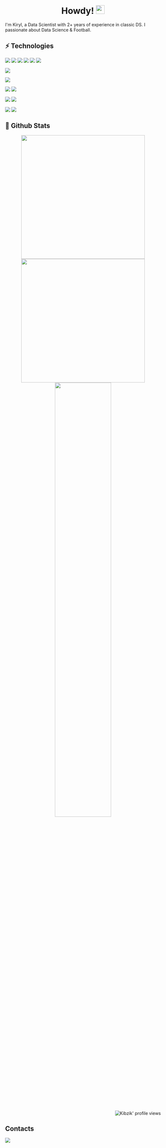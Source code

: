 
<h1 align="center">
Howdy!
<img src="https://media.giphy.com/media/hvRJCLFzcasrR4ia7z/giphy.gif" width="28">
</h1>

I'm Kiryl, a Data Scientist with 2+ years of experience in classic DS. 
I passionate about Data Science & Football.
 
<p align = "center">
  
## ⚡ Technologies
<a href="https://www.python.org"><img src="https://img.shields.io/badge/python%20-%2314354C.svg?&style=for-the-badge&logo=python&logoColor=ffdd54"/></a>
<a href="https://numpy.org"><img src="https://img.shields.io/badge/Numpy-777BB4?style=for-the-badge&logo=numpy&logoColor=white"/></a>
<a href="https://pandas.pydata.org"><img src="https://img.shields.io/badge/Pandas-2C2D72?style=for-the-badge&logo=pandas&logoColor=white"/></a>
<a href="https://scikit-learn.org/stable"><img src="https://img.shields.io/badge/scikit_learn-F7931E?style=for-the-badge&logo=scikit-learn&logoColor=white"/></a>
<a href="https://www.tensorflow.org"><img src="https://img.shields.io/badge/TensorFlow-FF6F00?style=for-the-badge&logo=TensorFlow&logoColor=white"/></a>
<a href="https://plotly.com"><img src="https://img.shields.io/badge/Plotly-239120?style=for-the-badge&logo=plotly&logoColor=white"/></a>

<a href="https://www.r-project.org"><img src="https://img.shields.io/badge/r%20-%231572B6.svg?&style=for-the-badge&logo=r&logoColor=white"/></a>

<a href="https://www.postman.com"><img src="https://img.shields.io/badge/postman%20-%23F05033.svg?&style=for-the-badge&logo=postman&logoColor=white"/></a>

<a href="https://www.mysql.com/"><img src="https://img.shields.io/badge/MySQL-005C84?style=for-the-badge&logo=mysql&logoColor=white"></a>
<a href="https://www.mongodb.com/"><img src="https://img.shields.io/badge/MongoDB-4EA94B?style=for-the-badge&logo=mongodb&logoColor=white"></a>

<a href="https://github.com"><img src="https://img.shields.io/badge/github%20-%23121011.svg?&style=for-the-badge&logo=github&logoColor=white"/></a>
<a href="https://git-scm.com"><img src="https://img.shields.io/badge/git%20-%23F05033.svg?&style=for-the-badge&logo=git&logoColor=white"/></a>

<a href="https://www.docker.com/"><img src="https://img.shields.io/badge/Docker-2CA5E0?style=for-the-badge&logo=docker&logoColor=white"></a>
<a href="https://www.heroku.com"><img src="https://img.shields.io/badge/Heroku-430098?style=for-the-badge&logo=heroku&logoColor=white"></a>






</p>


## 🔎 Github Stats
<p align = "center">
  <img src = "https://github-readme-stats.vercel.app/api?username=Kibzik&show_icons=true&theme=highcontrast&count_private=true&hide_border=true" width = 400>
  <img src = "https://github-readme-streak-stats.herokuapp.com?user=Kibzik&theme=highcontrast&hide_border=true" width = 400>
  <img  src="https://github-readme-stats.vercel.app/api/top-langs/?username=Kibzik&hide=html,cmake,css,scss,powershell,assembly,procfile,shell,less,jupyter, purebasic%20notebook&theme=highcontrast&langs_count=11&layout=compact&hide_border=true" width = 60%>
</p>

<p align="right">
  <img src="https://komarev.com/ghpvc/?username=Kibzik&label=Profile%20views&color=0e75b6&style=for-the-badge&color=000000" alt="Kibzik' profile views" />
</p>

## Contacts
<a href="https://join.skype.com/invite/LPkiEHqxyWe8"><img src="https://img.shields.io/badge/Skype-00AFF0?style=for-the-badge&logo=skype&logoColor=white"></a>

  

